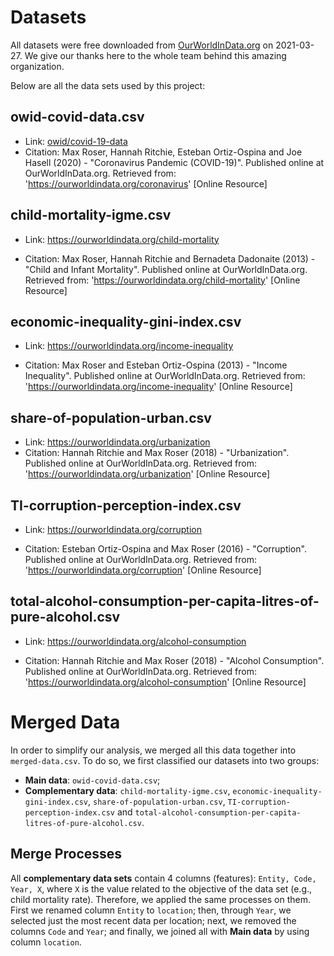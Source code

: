 # Datasets
All datasets were free downloaded from [OurWorldInData.org](https://ourworldindata.org/) on 2021-03-27. We give our thanks here to the whole team behind this amazing organization.

Below are all the data sets used by this project:

## owid-covid-data.csv
- Link: [owid/covid-19-data](https://github.com/owid/covid-19-data/tree/master/public/data)
- Citation: Max Roser, Hannah Ritchie, Esteban Ortiz-Ospina and Joe Hasell (2020) - "Coronavirus Pandemic (COVID-19)". Published online at OurWorldInData.org. Retrieved from: 'https://ourworldindata.org/coronavirus' [Online Resource]

## child-mortality-igme.csv
- Link: https://ourworldindata.org/child-mortality

- Citation: Max Roser, Hannah Ritchie and Bernadeta Dadonaite (2013) - "Child and Infant Mortality". Published online at OurWorldInData.org. Retrieved from: 'https://ourworldindata.org/child-mortality' [Online Resource]

## economic-inequality-gini-index.csv
- Link: https://ourworldindata.org/income-inequality

- Citation: Max Roser and Esteban Ortiz-Ospina (2013) - "Income Inequality". Published online at OurWorldInData.org. Retrieved from: 'https://ourworldindata.org/income-inequality' [Online Resource]

## share-of-population-urban.csv
- Link: https://ourworldindata.org/urbanization
- Citation: Hannah Ritchie and Max Roser (2018) - "Urbanization". Published online at OurWorldInData.org. Retrieved from: 'https://ourworldindata.org/urbanization' [Online Resource]

## TI-corruption-perception-index.csv
- Link: https://ourworldindata.org/corruption

- Citation: Esteban Ortiz-Ospina and Max Roser (2016) - "Corruption". Published online at OurWorldInData.org. Retrieved from: 'https://ourworldindata.org/corruption' [Online Resource]

## total-alcohol-consumption-per-capita-litres-of-pure-alcohol.csv
- Link: https://ourworldindata.org/alcohol-consumption

- Citation: Hannah Ritchie and Max Roser (2018) - "Alcohol Consumption". Published online at OurWorldInData.org. Retrieved from: 'https://ourworldindata.org/alcohol-consumption' [Online Resource]

# Merged Data
In order to simplify our analysis, we merged all this data together into `merged-data.csv`. To do so, we first classified our datasets into two groups:  

- **Main data**: `owid-covid-data.csv`;
- **Complementary data**: `child-mortality-igme.csv`, `economic-inequality-gini-index.csv`, `share-of-population-urban.csv`, `TI-corruption-perception-index.csv` and `total-alcohol-consumption-per-capita-litres-of-pure-alcohol.csv`.

## Merge Processes
All **complementary data sets** contain 4 columns (features): `Entity, Code, Year, X`, where `X` is the value related to the objective of the data set (e.g., child mortality rate). Therefore, we applied the same processes on them.  
First we renamed column `Entity` to `location`; then, through `Year`, we selected just the most recent data per location; next, we removed the columns `Code` and `Year`; and finally, we joined all with **Main data** by using column `location`.